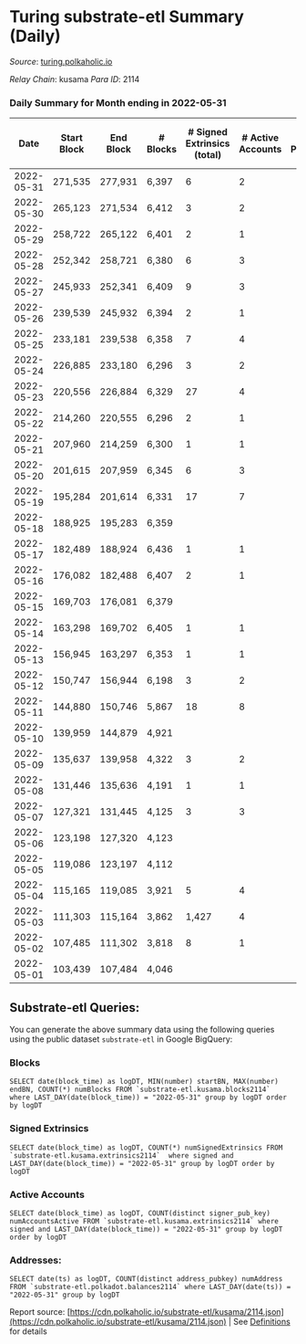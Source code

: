 # Turing substrate-etl Summary (Daily)

_Source_: [turing.polkaholic.io](https://turing.polkaholic.io)

*Relay Chain*: kusama
*Para ID*: 2114



### Daily Summary for Month ending in 2022-05-31


| Date | Start Block | End Block | # Blocks | # Signed Extrinsics (total) | # Active Accounts | # Passive | # New | # Addresses with Balances | # Events | # Transfers | # XCM Transfers In | # XCM Transfers Out |
| ---- | ----------- | --------- | -------- | --------------------------- | ----------------- | --------- | ----- | ------------------------- | -------- | ----------- | ------------------ | ------------------- |
| 2022-05-31 | 271,535 | 277,931 | 6,397  | 6 | 2 |  |  | 1,435 | 13,252 | 1  |   |   |
| 2022-05-30 | 265,123 | 271,534 | 6,412  | 3 | 2 |  |  | 1,435 | 13,229 |   |   |   |
| 2022-05-29 | 258,722 | 265,122 | 6,401  | 2 | 1 |  |  | 1,435 | 13,242 |   |   |   |
| 2022-05-28 | 252,342 | 258,721 | 6,380  | 6 | 3 |  |  | 1,435 | 13,165 |   |   |   |
| 2022-05-27 | 245,933 | 252,341 | 6,409  | 9 | 3 |  |  | 1,435 | 13,210 |   |   |   |
| 2022-05-26 | 239,539 | 245,932 | 6,394  | 2 | 1 |  |  | 1,435 | 13,144 | 1  |   |   |
| 2022-05-25 | 233,181 | 239,538 | 6,358  | 7 | 4 |  |  | 1,434 | 13,030 |   |   |   |
| 2022-05-24 | 226,885 | 233,180 | 6,296  | 3 | 2 |  |  | 1,434 | 12,888 |   |   |   |
| 2022-05-23 | 220,556 | 226,884 | 6,329  | 27 | 4 |  |  | 1,434 | 12,993 | 7  |   |   |
| 2022-05-22 | 214,260 | 220,555 | 6,296  | 2 | 1 |  |  | 1,434 | 12,836 |   |   |   |
| 2022-05-21 | 207,960 | 214,259 | 6,300  | 1 | 1 |  |  | 1,434 | 12,814 |   |   |   |
| 2022-05-20 | 201,615 | 207,959 | 6,345  | 6 | 3 |  |  | 1,434 | 12,910 | 1  |   |   |
| 2022-05-19 | 195,284 | 201,614 | 6,331  | 17 | 7 |  |  | 1,434 | 12,888 | 4  |   |   |
| 2022-05-18 | 188,925 | 195,283 | 6,359  |  |  |  |  | 1,433 | 12,851 |   |   |   |
| 2022-05-17 | 182,489 | 188,924 | 6,436  | 1 | 1 |  |  | 1,433 | 13,022 |   |   |   |
| 2022-05-16 | 176,082 | 182,488 | 6,407  | 2 | 1 |  |  | 1,433 | 12,968 |   |   |   |
| 2022-05-15 | 169,703 | 176,081 | 6,379  |  |  |  |  | 1,433 | 12,891 |   |   |   |
| 2022-05-14 | 163,298 | 169,702 | 6,405  | 1 | 1 |  |  | 1,433 | 12,960 |   |   |   |
| 2022-05-13 | 156,945 | 163,297 | 6,353  | 1 | 1 |  |  | 1,433 | 12,843 |   |   |   |
| 2022-05-12 | 150,747 | 156,944 | 6,198  | 3 | 2 |  |  | 1,433 | 12,556 |   |   |   |
| 2022-05-11 | 144,880 | 150,746 | 5,867  | 18 | 8 |  |  | 1,433 | 11,853 | 6  |   |   |
| 2022-05-10 | 139,959 | 144,879 | 4,921  |  |  |  |  | 1,431 | 9,848 |   |   |   |
| 2022-05-09 | 135,637 | 139,958 | 4,322  | 3 | 2 |  |  | 1,431 | 8,663 | 2  |   |   |
| 2022-05-08 | 131,446 | 135,636 | 4,191  | 1 | 1 |  |  | 1,431 | 8,388 |   |   |   |
| 2022-05-07 | 127,321 | 131,445 | 4,125  | 3 | 3 |  |  | 1,431 | 8,271 | 1  |   |   |
| 2022-05-06 | 123,198 | 127,320 | 4,123  |  |  |  |  | 1,430 | 8,248 |   |   |   |
| 2022-05-05 | 119,086 | 123,197 | 4,112  |  |  |  |  | 1,430 | 8,229 |   |   |   |
| 2022-05-04 | 115,165 | 119,085 | 3,921  | 5 | 4 |  |  | 1,430 | 7,872 | 2  |   |   |
| 2022-05-03 | 111,303 | 115,164 | 3,862  | 1,427 | 4 |  |  | 1,429 | 24,716 | 1,413  |   |   |
| 2022-05-02 | 107,485 | 111,302 | 3,818  | 8 | 1 |  |  | 27 | 7,690 | 7  |   |   |
| 2022-05-01 | 103,439 | 107,484 | 4,046  |  |  |  |  | 23 | 8,108 |   |   |   |

## Substrate-etl Queries:
You can generate the above summary data using the following queries using the public dataset `substrate-etl` in Google BigQuery:


### Blocks
```
SELECT date(block_time) as logDT, MIN(number) startBN, MAX(number) endBN, COUNT(*) numBlocks FROM `substrate-etl.kusama.blocks2114`  where LAST_DAY(date(block_time)) = "2022-05-31" group by logDT order by logDT
```


### Signed Extrinsics
```
SELECT date(block_time) as logDT, COUNT(*) numSignedExtrinsics FROM `substrate-etl.kusama.extrinsics2114`  where signed and LAST_DAY(date(block_time)) = "2022-05-31" group by logDT order by logDT
```


### Active Accounts
```
SELECT date(block_time) as logDT, COUNT(distinct signer_pub_key) numAccountsActive FROM `substrate-etl.kusama.extrinsics2114` where signed and LAST_DAY(date(block_time)) = "2022-05-31" group by logDT order by logDT
```


### Addresses:
```
SELECT date(ts) as logDT, COUNT(distinct address_pubkey) numAddress FROM `substrate-etl.polkadot.balances2114` where LAST_DAY(date(ts)) = "2022-05-31" group by logDT
```



Report source: [https://cdn.polkaholic.io/substrate-etl/kusama/2114.json](https://cdn.polkaholic.io/substrate-etl/kusama/2114.json) | See [Definitions](/DEFINITIONS.md) for details
